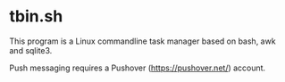 # tbin.sh

This program is a Linux commandline task manager based on bash, awk and sqlite3.

Push messaging requires a Pushover (https://pushover.net/) account.
